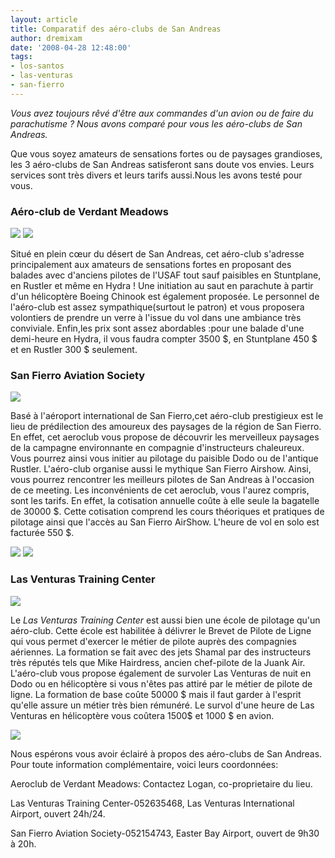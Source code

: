 ```yaml
---
layout: article
title: Comparatif des aéro-clubs de San Andreas
author: dremixam
date: '2008-04-28 12:48:00'
tags:
- los-santos
- las-venturas
- san-fierro
---
```


_Vous avez toujours rêvé d'être aux commandes d'un avion ou de faire du parachutisme ? Nous avons comparé pour vous les aéro-clubs de San Andreas._

Que vous soyez amateurs de sensations fortes ou de paysages grandioses, les 3 aéro-clubs de San Andreas satisferont sans doute vos envies. Leurs services sont très divers et leurs tarifs aussi.Nous les avons testé pour vous.

### Aéro-club de Verdant Meadows

![](/content/images/2005/01/verdantmeadows.jpg/)
![](/content/images/2005/01/stuntplane.jpg/)

Situé en plein cœur du désert de San Andreas, cet aéro-club s'adresse principalement aux amateurs de sensations fortes en proposant des balades avec d'anciens pilotes de l'USAF tout sauf paisibles en Stuntplane, en Rustler et même en Hydra ! Une initiation au saut en parachute à partir d'un hélicoptère Boeing Chinook est également proposée. Le personnel de l'aéro-club est assez sympathique(surtout le patron) et vous proposera volontiers de prendre un verre à l'issue du vol dans une ambiance très conviviale. Enfin,les prix sont assez abordables :pour une balade d'une demi-heure en Hydra, il vous faudra compter 3500 $, en Stuntplane 450 $ et en Rustler 300 $ seulement.

### San Fierro Aviation Society

![](/content/images/2005/01/sfaero.jpg/)

Basé à l'aéroport international de San Fierro,cet aéro-club prestigieux est le lieu de prédilection des amoureux des paysages de la région de San Fierro. En effet, cet aeroclub vous propose de découvrir les merveilleux paysages de la campagne environnante en compagnie d'instructeurs chaleureux. Vous pourrez ainsi vous initier au pilotage du paisible Dodo ou de l'antique Rustler. L'aéro-club organise aussi le mythique San Fierro Airshow. Ainsi, vous pourrez rencontrer les meilleurs pilotes de San Andreas à l'occasion de ce meeting. Les inconvénients de cet aeroclub, vous l'aurez compris, sont les tarifs. En effet, la cotisation annuelle coûte à elle seule la bagatelle de 30000 $. Cette cotisation comprend les cours théoriques et pratiques de pilotage ainsi que l'accès au San Fierro AirShow. L'heure de vol en solo est facturée 550 $.

![](/content/images/2005/01/sfhangar.jpg/)
![](/content/images/2005/01/sfmav.jpg/)

### Las Venturas Training Center

![](/content/images/2005/01/shamlv.jpg/)

Le _Las Venturas Training Center_ est aussi bien une école de pilotage qu'un aéro-club. Cette école est habilitée à délivrer le Brevet de Pilote de Ligne qui vous permet d'exercer le métier de pilote auprès des compagnies aériennes. La formation se fait avec des jets Shamal par des instructeurs très réputés tels que Mike Hairdress, ancien chef-pilote de la Juank Air. L'aéro-club vous propose également de survoler Las Venturas de nuit en Dodo ou en hélicoptère si vous n'êtes pas attiré par le métier de pilote de ligne. La formation de base coûte 50000 $ mais il faut garder à l'esprit qu'elle assure un métier très bien rémunéré. Le survol d'une heure de Las Venturas en hélicoptère vous coûtera 1500$ et 1000 $ en avion.

![](/content/images/2005/01/lvdodo.jpg/)

Nous espérons vous avoir éclairé à propos des aéro-clubs de San Andreas. Pour toute information complémentaire, voici leurs coordonnées:

Aeroclub de Verdant Meadows: Contactez Logan, co-proprietaire du lieu.

Las Venturas Training Center-052635468, Las Venturas International Airport, ouvert 24h/24.

San Fierro Aviation Society-052154743, Easter Bay Airport, ouvert de 9h30 à 20h.